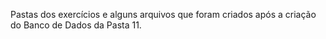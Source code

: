 Pastas dos exercícios e alguns arquivos que foram criados após a criação do Banco de Dados da Pasta 11.
